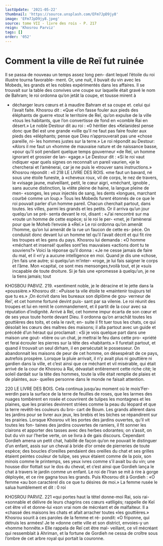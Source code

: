 ```yaml
---
lastUpdate: '2021-05-22'
thumbnail: 'https://source.unsplash.com/EFm7JpD9jy8'
image: 'EFm7JpD9jy8.jpeg'
source: tome VII - livre des rois - P. 217
reign: 'Khosrou Parviz'
tags: []
order: '052'
---
```


# Comment la ville de Reï fut ruinée

Il se passa de nouveau un temps assez long pen- dant lequel l’étoile du roi illustre tourna favorable-
ment. Or, une nuit, il buvait du vin avec les Mobeds, les grands et les nobles expérimentés dans les affaires.
Il se trouvait sur la table des convives une coupe sur laquelle était gravé le nom de Bahram; le roi ordonna qu’on jetât la coupe, et tousse mirent à

- décharger leurs cœurs et à maudire Bahram et sa coupe et. celui qui l’avait faite. Khosrou dit : «Que «l’on fasse fouler aux pieds des éléphants de guerre «tout le territoire de Reï, qu’on expulse de la ville «tous les habitants, que l’on convertisse de fond en «comble Rai en désert.»
  Le noble Destour dit au roi : «0 héritier des «Keïanidesl pense donc que Beï est une grande «ville qu’il ne faut pas faire fouler aux pieds des «éléphants; pense que Dieu n’approuverait pas une
  «chose pareille, ni- les hommes justes sur la terre.» Le roi répondit au Destour: «Alors il me faut un «homme de mauvaise nature et de naissance basse, «pour qu’il soit pendant quelque temps gouverneur «de Reï, un homme ignorant et grossier de lan- «gage.» Le Destour dit : «Si le roi vaut indiquer «par quels signes on reconnaît un pareil vaurien,
  «je le chercherai et l’amènerai, car je ne puis le «trouver sans instructions.» Khosrou répondit : «Il
  218 LE LIVRE DES ROIS.
  «me faut un bavard, né sous une étoile funeste, à
  «cheveux roux, vil de corps, le nez de travers, le «visage jaune, malveillant, petit, le cœur aigri, «méchant, ignoble , sans aucune distinction, la «tête pleine de haine, la langue pleine de men- «songes, les yeux injectés de sang, les dents «longues, marchant courbé comme un loup.»
  Tous les Mobeds furent étonnés de ce que le roi
  pouvait parler d’un homme pareil. Chacun cherchait
  partout, dans toutes. les villes, parmi les grands et les petits. Or il arriva qu’un jour quelqu’un se pré-
  senta devant le roi, disant : «J’ai rencontré sur ma
  «route un homme de cette espèce; si le roi le per- «met, je l’amènerai pour que le Moheb l’envoie à
  «Reï.» Le roi ordonna qu’on amenât l’homme,
  qu’on lui amenât de la rue un faucon de cette es- pèce. On conduisit donc devant lui un homme tel qu’il l’avait décrit et qui fit rire les troupes et les
  gens du pays. Khosrou lui demanda : «O homme «méchant et insensé! quelles sont’les mauvaises
  «actions dont tu te souviens?» Voici la réponse qu’il
  donna : «Je ne cesse jamais de faire du mal, et il «n’y a aucune intelligence en moi. Quand je dis une «chose, j’en fais une autre; si quelqu’un m’inter-
  «roge, je lui fais saigner le corps et l’âme. Mon «capital, ce sont mes mensonges,tvoilà tout, et je
  «suis incapable de toute droiture. Si je fais une «promesse à quelqu’un, je ne la tiens jamais; tout

KHOSBOU PABVlZ. 219. «sentiment noble, je le déracine et le jette dans la
«poussière.» Khosrou dit : «Puisse ta vile étoile te «maintenir toujours tel que tu es.»
,On écrivit dans les bureaux son diplôme de gou-
verneur de Rei’, et cet homme fortuné devint puis-
sant par sa vilenie. Le roi réunit des troupes et lui
en remit le commandement, et il partit de la cour avec sa réputation d’indignité. Arrivé à Reï, cet
homme impur écarta de son cœur et de ses yeux toute honte devant Dieu. Il ordonna qu’on arrachât toutes les gouttières des toits, et cela le ravit; en- suite il fit tuer tous les chats, ce qui désolait les cœurs des maîtres des maisons; il alla partout avec un guide et précédé d’un héraut qui proclamait :
«Si je vois quelque part dans une maison une gout- «tière ou un chat, je mettrai le feu dans cette pro- «priété et ferai écrouler les pierres sur la tête des «habitants.» Il furetait partout, et quand il trouvait
un seul dirham, il en persécutait le possesseur. On abandonnait les maisons de peur de cet homme, on désespérait de ce pays, autrefois prospère. Lorsque
la pluie arrivait, il n’y avait plus ni gouttière ni gardien dans la ville, et c’est ainsi que ce méchant
et vil misérable, qui était arrivé de la cour de Khosrou à Rai, dévastait entièrement cette riche
cité; le soleil dardait sur la tête des hommes, toute
la ville était remplie de plaies et de plaintes, aux- quelles personne dans le monde ne faisait attention.

220 LE LIVRE DES BOIS.
Cela continua jusqu’au moment où le mois’Fer-
werdin para la surface de la terre de feuilles de roses, que les larmes des nuages tombèrent en rosée
et couvrirent de tulipes les montagnes et les plaines, que les prairies devinrent striées comme la peau du léopard et que la terre revêtit-les couleurs du bro- cart de Boum. Les grands allèrent dans les jardins pour se livrer aux jeux, les brebis et les biches se répandirent sur les prairies. Lorsque Khosrou vit les portes des jardins ouvertes, qu’il vit toutes les fon- taines des jardins couvertes de ramiers, il fit sonner les clairons et apporter des tasses avec des herbes odorantes; on s’assit, on but du vin sur l’herbe
verte, on se livra à de gais discours.
Cependant Gordieh amena un petit chat, habillé
de façon qu’on ne pouvait le distinguer d’un enfant,
assis sur un cheval à bride d’or ornée de pierreries
de toute espèce; des boucles d’oreilles pendaient des oreilles du chat et ses grilles étaient peintes couleur de tulipe, ses yeux étaient comme de la poix, son minois comme le printemps, ses yeux ivres comme s’il avait bu du vin; une housse dlor flottait sur le
dos du cheval, et c’est ainsi que Gordieh lança le chat
à travers le jardin comme un enfant. Le roi de l’Iran
se mit à rire à gorge déployée, et ce rire gagna tous
les grands. Puis Khosrou dit à Gordieh : «O femme «au bon caractèrel dis ce que tu désires de moi.»
La femme rusée le salua humblement et dit : 0 roi

KHOSROU PARVIZ. 221 «qui portes haut la têtel donne-moi Rai, sois rai-
«sonnable et délivre de leurs chagrins ces cœurs «atlligés; rappelle de Keï cet être vil et donne-lui «son vrai nom de mécréant et de malfaiteur. Il a «chassé des maisons les chats et afait arracher toutes «les gouttières.»
Khosrou sourit à ces paroles de la femme et ré-
pondit: «O friponne, qui détruis les armées! Je te
«donne cette ville et son district, envoies-y un «homme honnête.» Elle rappela de Reï cet être mal- veillant, ce vil mécréant qui ressemblait à Ahriman,
et la fortune de Gordieh ne cessa de croître sous l’ombre de cet arbre royal qui portait la couronne.
